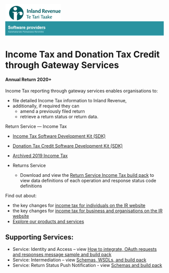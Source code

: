 ![IRD logo](../Images/IRlogo.gif)
![Software Dev](../Images/SoftwareDev.png)

# Income Tax and Donation Tax Credit through Gateway Services

#### Annual Return 2020+

Income Tax reporting through gateway services enables organisations to:
- file detailed Income Tax information to Inland Revenue,
- additionally, if required they can 
	- amend a previously filed return
	- retrieve a return status or return data.

Return Service ― Income Tax	
* [Income Tax Software Development Kit (SDK)](IncomeTax.md)  
* [Donation Tax Credit Software Development Kit (SDK)](DonationTaxCredit.md)  
* [Archived 2019 Income Tax](./archive/2019/)

* Returns Service 
	* Download and view the [Return Service Income Tax build pack](Gateway%20Services%20Build%20Pack%20-%20Return%20Service%20-%20INC.pdf) to view data definitions of each operation and response status code definitions

Find out about: 
* the key changes for [income tax for individuals on the IR website](https://www.ird.govt.nz/income-tax-for-individuals)
* the key changes for [income tax for business and organisations on the IR website](https://www.ird.govt.nz/income-tax-for-business)
* [Explore our products and services](https://www.ird.govt.nz/software-providers/explore-products-contents/)

## Supporting Services:

* Service: Identity and Access – view [How to integrate, OAuth requests and responses message sample and build pack](../Service%20-%20Identity%20and%20Access/Latest/) 
* Service: Intermediation – view [Schemas, WSDLs, and build pack](../Service%20-%20Intermediation/)
* Service: Return Status Push Notification - view [Schemas and build pack](../Service%20-%20Push%20Notification/)









    
